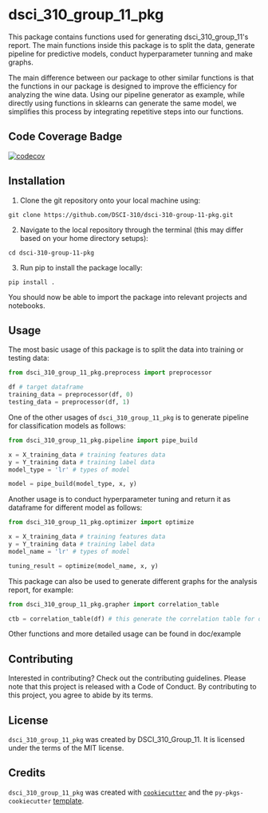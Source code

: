 # dsci_310_group_11_pkg

This package contains functions used for generating dsci_310_group_11's report. The main functions inside this package is to 
split the data, generate pipeline for predictive models, conduct hyperparameter tunning and make graphs.

The main difference between our package to other similar functions is that the functions in our package is designed to improve the efficiency for analyzing the wine data. Using our pipeline generator as example, while directly using functions in sklearns can generate the same model, we simplifies this process by integrating repetitive steps into our functions. 

## Code Coverage Badge

[![codecov](https://codecov.io/gh/DSCI-310/dsci-310-group-11-pkg/branch/main/graph/badge.svg?token=e9QSz5vHox)](https://codecov.io/gh/DSCI-310/dsci-310-group-11-pkg)

## Installation

1. Clone the git repository onto your local machine using:
```
git clone https://github.com/DSCI-310/dsci-310-group-11-pkg.git
```

2. Navigate to the local repository through the terminal (this may differ based on your home directory setups):
```
cd dsci-310-group-11-pkg
```

3. Run pip to install the package locally:
```
pip install .
```

You should now be able to import the package into relevant projects and notebooks.

## Usage

The most basic usage of this package is to split the data into training or testing data:

```python
from dsci_310_group_11_pkg.preprocess import preprocessor

df # target dataframe
training_data = preprocessor(df, 0)
testing_data = preprocessor(df, 1)
```

One of the other usages of `dsci_310_group_11_pkg` is to generate pipeline for classification models as follows:

```python
from dsci_310_group_11_pkg.pipeline import pipe_build

x = X_training_data # training features data
y = Y_training data # training label data
model_type = 'lr' # types of model

model = pipe_build(model_type, x, y)

```
Another usage is to conduct hyperparameter tuning and return it as dataframe for different model as follows:

```python
from dsci_310_group_11_pkg.optimizer import optimize

x = X_training_data # training features data
y = Y_training data # training label data
model_name = 'lr' # types of model

tuning_result = optimize(model_name, x, y)
```

This package can also be used to generate different graphs for the analysis report, for example: 

```python
from dsci_310_group_11_pkg.grapher import correlation_table

ctb = correlation_table(df) # this generate the correlation table for dataframe df
```
Other functions and more detailed usage can be found in doc/example

## Contributing

Interested in contributing? Check out the contributing guidelines. Please note that this project is released with a Code of Conduct. By contributing to this project, you agree to abide by its terms.

## License

`dsci_310_group_11_pkg` was created by DSCI_310_Group_11. It is licensed under the terms of the MIT license.

## Credits

`dsci_310_group_11_pkg` was created with [`cookiecutter`](https://cookiecutter.readthedocs.io/en/latest/) and the `py-pkgs-cookiecutter` [template](https://github.com/py-pkgs/py-pkgs-cookiecutter).
